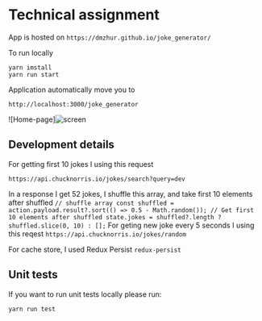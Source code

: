 # Technical assignment

App is hosted on `https://dmzhur.github.io/joke_generator/`

To run locally

```
yarn imstall
yarn run start

```
Application automatically move you to

`http://localhost:3000/joke_generator`

![Home-page]![screen](https://github.com/dmZhur/joke_generator/assets/9991770/ed7e98ab-acfa-4b2c-bd82-34d9534ff568)

## Development details

For getting first 10 jokes I using this request

`https://api.chucknorris.io/jokes/search?query=dev`

In a response I get 52 jokes, I shuffle this array, and take first 10 elements after shuffled
`
// shuffle array
const shuffled = action.payload.result?.sort(() => 0.5 - Math.random());
// Get first 10 elements after shuffled
state.jokes = shuffled?.length ? shuffled.slice(0, 10) : [];
`
For geting new joke every 5 seconds I using this reqest
`https://api.chucknorris.io/jokes/random`

For cache store, I used Redux Persist `redux-persist`

## Unit tests

If you want to run unit tests locally please run:

```
yarn run test
```



